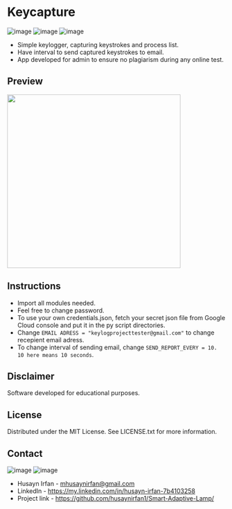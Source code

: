 # Keycapture

![image](https://img.shields.io/badge/Python-FFD43B?style=for-the-badge&logo=python&logoColor=blue)
![image](https://img.shields.io/badge/Telegram-2CA5E0?style=for-the-badge&logo=telegram&logoColor=white)
![image](https://img.shields.io/badge/Gmail-D14836?style=for-the-badge&logo=gmail&logoColor=white)

- Simple keylogger, capturing keystrokes and process list.
- Have interval to send captured keystrokes to email.
- App developed for admin to ensure no plagiarism during any online test.

## Preview

<img src="https://user-images.githubusercontent.com/112241008/211877686-626d816f-cbb2-47bd-b2f5-758a77017efe.png" width="400">

## Instructions

- Import all modules needed.
- Feel free to change password.
- To use your own credentials.json, fetch your secret json file from Google Cloud console and put it in the py script directories.
- Change ```EMAIL ADRESS = "keylogprojecttester@gmail.com"``` to change recepient email adress.
- To change interval of sending email, change ```SEND_REPORT_EVERY = 10. 10 here means 10 seconds```.

## Disclaimer

Software developed for educational purposes. 

## License
Distributed under the MIT License. See LICENSE.txt for more information.

## Contact
![image](	https://img.shields.io/badge/Gmail-D14836?style=for-the-badge&logo=gmail&logoColor=white)
![image](	https://img.shields.io/badge/LinkedIn-0077B5?style=for-the-badge&logo=linkedin&logoColor=white)

- Husayn Irfan - mhusaynirfan@gmail.com
- LinkedIn     - https://my.linkedin.com/in/husayn-irfan-7b4103258
- Project link - https://github.com/husaynirfan1/Smart-Adaptive-Lamp/



